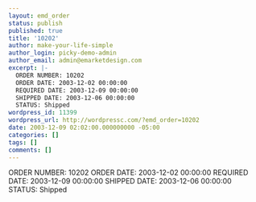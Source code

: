 ```yaml
---
layout: emd_order
status: publish
published: true
title: '10202'
author: make-your-life-simple
author_login: picky-demo-admin
author_email: admin@emarketdesign.com
excerpt: |-
  ORDER NUMBER: 10202
  ORDER DATE: 2003-12-02 00:00:00
  REQUIRED DATE: 2003-12-09 00:00:00
  SHIPPED DATE: 2003-12-06 00:00:00
  STATUS: Shipped
wordpress_id: 11399
wordpress_url: http://wordpressc.com/?emd_order=10202
date: 2003-12-09 02:02:00.000000000 -05:00
categories: []
tags: []
comments: []
---
```

ORDER NUMBER: 10202
ORDER DATE: 2003-12-02 00:00:00
REQUIRED DATE: 2003-12-09 00:00:00
SHIPPED DATE: 2003-12-06 00:00:00
STATUS: Shipped
